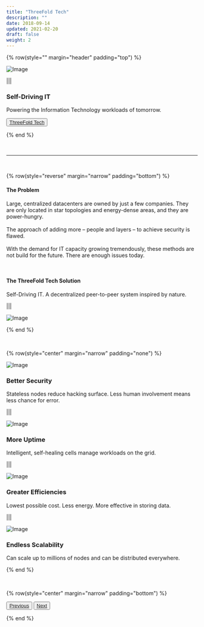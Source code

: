 ```yaml
---
title: "ThreeFold Tech"
description: ""
date: 2018-09-14
updated: 2021-02-20
draft: false
weight: 2
---
```


<div class="container mx-auto">

{% row(style="" margin="header" padding="top") %}

![Image](./img/tftech.png#mx-auto)

|||

### Self-Driving IT

Powering the Information Technology workloads of tomorrow.

<button><a href="https://threefold.tech/" target="_blank">ThreeFold Tech</a></button>


{% end %}

<br>

<hr>

<br>


{% row(style="reverse" margin="narrow" padding="bottom") %}

#### The Problem

<p class="text-base">Large, centralized datacenters are owned by just a few companies. They are only located in star topologies and energy-dense areas, and they are power-hungry.<br><br>The approach of adding more – people and layers – to achieve security is flawed.
<br><br>With the demand for IT capacity growing tremendously, these methods are not build for the future. There are enough issues today.</p>

<br>


#### The ThreeFold Tech Solution

<p class="text-base">Self-Driving IT. A decentralized peer-to-peer system inspired by nature.</p>


|||

![Image](./img/3bot.jpg#mx-auto)


{% end %}

<br>



{% row(style="center" margin="narrow" padding="none") %}

![Image](./img/encrypted.svg#md#mx-auto)

### Better Security

<p class="text-base">Stateless nodes reduce hacking surface. Less human involvement means less chance for error.</p>

|||

![Image](./img/uptime-1.svg#md#mx-auto)

### More Uptime

<p class="text-base">Intelligent, self-healing cells manage workloads on the grid.</p>

|||

![Image](./img/uptime-1.svg#md#mx-auto)

### Greater Efficiencies

<p class="text-base">Lowest possible cost.
Less energy. More effective in storing data.</p>

|||

![Image](./img/speedometer.svg#md#mx-auto)

### Endless Scalability

<p class="text-base">Can scale up to millions of nodes and can be distributed everywhere.</p>


{% end %}

<br>


{% row(style="center" margin="narrow" padding="bottom") %}

<button>[Previous](/projects/wavetwo/tftech)</button>
<button>[Next](/projects/wavetwo/tft)</button>

{% end %}

</div>

